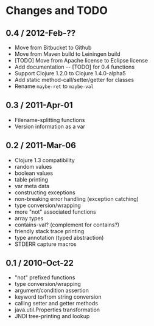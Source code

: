# Changes and TODO

## 0.4 / 2012-Feb-??

* Move from Bitbucket to Github
* Move from Maven build to Leiningen build
* [TODO] Move from Apache license to Eclipse license
* Add documentation -- [TODO] for 0.4 functions
* Support Clojure 1.2.0 to Clojure 1.4.0-alpha5
* Add static method-call/setter/getter for classes
* Rename `maybe-ret` to `maybe-val`

## 0.3 / 2011-Apr-01

* Filename-splitting functions
* Version information as a var


## 0.2 / 2011-Mar-06

* Clojure 1.3 compatibility
* random values
* boolean values
* table printing
* var meta data
* constructing exceptions
* non-breaking error handling (exception catching)
* type conversion/wrapping
* more "not" associated functions
* array types
* contains-val? (complement for contains?)
* friendly stack trace printing
* type annotation (typed abstraction)
* STDERR capture macros


## 0.1 / 2010-Oct-22

* "not" prefixed functions
* type conversion/wrapping
* argument/condition assertion
* keyword to/from string conversion
* calling setter and getter methods
* java.util.Properties transformation
* JNDI tree-printing and lookup
